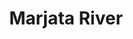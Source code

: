 ---
title: "Marjata River"
title_bn: "মারজাতা নদী"
description: "The southern part of Kuch Vadrasan of Khulna is the source region of this river that follows upto Rangabari."
---